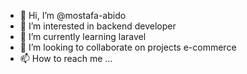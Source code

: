 - 👋 Hi, I’m @mostafa-abido
- 👀 I’m interested in backend developer
- 🌱 I’m currently learning laravel
- 💞️ I’m looking to collaborate on projects e-commerce
- 📫 How to reach me ...

<!---
mostafa-abido/mostafa-abido is a ✨ special ✨ repository because its `README.md` (this file) appears on your GitHub profile.
You can click the Preview link to take a look at your changes.
--->
